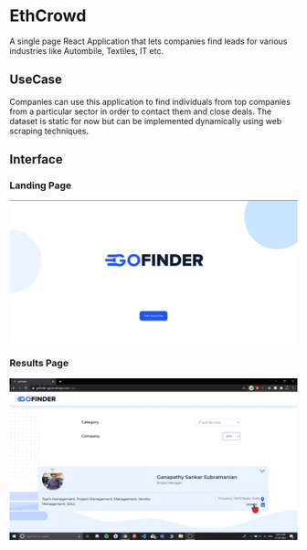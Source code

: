 # EthCrowd

A single page React Application that lets companies find leads for various industries like Autombile, Textiles, IT etc.

## UseCase

Companies can use this application to find individuals from top companies from a particular sector in order to contact them and close deals. The dataset is static for now but can be implemented dynamically using web scraping techniques.

## Interface

### Landing Page

![Landing Page](/Frontend/gofinder/src/assets/UI/DashBoard.png)

### Results Page

![Results Page](/Frontend/gofinder/src/assets/UI/Results.png)
